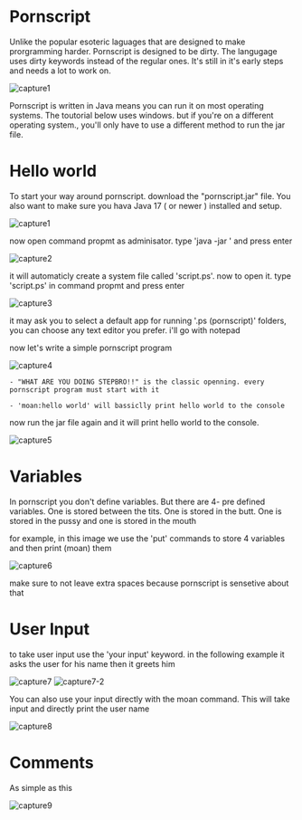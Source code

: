# Pornscript

Unlike the popular esoteric laguages that are designed to make prorgramming harder. Pornscript is designed to be dirty. The langugage uses dirty keywords instead of the regular ones. It's still in it's early steps and needs a lot to work on.

![capture1](https://user-images.githubusercontent.com/109735783/185616635-7129f29b-8ed5-4c08-903f-82047d8c66be.PNG)


Pornscript is written in Java means you can run it on most operating systems. The toutorial below uses windows. but if you're on a different operating system., you'll only have to use a different method to run the jar file.

# Hello world

To start your way around pornscript. download the "pornscript.jar" file. You also want to make sure you hava Java 17 ( or newer ) installed and setup.

![capture1](https://user-images.githubusercontent.com/109735783/185615388-21d03cc0-edfd-4449-b6cb-95bc1d137890.PNG)


now open command propmt as adminisator. type 'java -jar <pornscript path>' and press enter
  
![capture2](https://user-images.githubusercontent.com/109735783/185615405-62a754cc-effa-4ad0-8234-50966fe96eb3.PNG)


it will automaticly create a system file called 'script.ps'. now to open it. type 'script.ps' in command propmt and press enter
	
![capture3](https://user-images.githubusercontent.com/109735783/185615434-dba9f79f-a6f8-4529-93d7-87fb6bea1c89.PNG)

	
it may ask you to select a default app for running '.ps (pornscript)' folders, you can choose any text editor you prefer. i'll go with notepad
	
now let's write a simple pornscript program
	
![capture4](https://user-images.githubusercontent.com/109735783/185615444-b1c6c021-ba0c-479c-94b0-ca678932265f.PNG)


	- "WHAT ARE YOU DOING STEPBRO!!" is the classic openning. every pornscript program must start with it
	
	- 'moan:hello world' will bassiclly print hello world to the console
	
now run the jar file again and it will print hello world to the console.
	
![capture5](https://user-images.githubusercontent.com/109735783/185615527-9b47c71f-cf66-4c2f-822a-d78a0fc389ce.PNG)

# Variables
	
In pornscript you don't define variables. But there are 4- pre defined variables. One is stored between the tits. One is stored in the butt. One is stored in the pussy and one is stored in the mouth
	
for example, in this image we use the 'put' commands to store 4 variables and then print (moan) them

![capture6](https://user-images.githubusercontent.com/109735783/185618185-33cb10b4-df68-4424-ae10-fd8b7397883d.PNG)

make sure to not leave extra spaces because pornscript is sensetive about that
	
# User Input
	
to take user input use the 'your input' keyword. in the following example it asks the user for his name then it greets him
	
![capture7](https://user-images.githubusercontent.com/109735783/185619368-6d1bd13c-fc89-4e32-9d9a-68f10aba1c87.PNG)
![capture7-2](https://user-images.githubusercontent.com/109735783/185620017-3901b8c3-42a6-4743-8f4c-d2c97c8f512a.PNG)


You can also use your input directly with the moan command. This will take input and directly print the user name

![capture8](https://user-images.githubusercontent.com/109735783/185619630-ded9d2e8-cb8a-4a6d-8cd1-684d584c45be.PNG)
	
# Comments

As simple as this
	
![capture9](https://user-images.githubusercontent.com/109735783/185621040-454a595c-a19a-497e-95bd-0761ee8b67ce.PNG)
